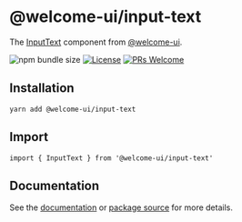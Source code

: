 # @welcome-ui/input-text

The [InputText](http://welcome-ui.com/fields/input-text) component from [@welcome-ui](http://welcome-ui.com).

![npm bundle size](https://img.shields.io/bundlephobia/minzip/@welcome-ui/input-text) [![License](https://img.shields.io/npm/l/welcome-ui.svg)](https://github.com/WTTJ/welcome-ui/blob/master/LICENSE) [![PRs Welcome](https://img.shields.io/badge/PRs-welcome-mediumspringgreen.svg)](ttps://github.com/WTTJ/welcome-ui/blob/master/CONTRIBUTING.md)

## Installation

    yarn add @welcome-ui/input-text

## Import

    import { InputText } from '@welcome-ui/input-text'

## Documentation

See the [documentation](http://welcome-ui.com/fields/input-text) or [package source](https://github.com/WTTJ/welcome-ui/tree/master/packages/InputText) for more details.
